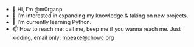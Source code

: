- 👋 Hi, I’m @m0rganp
- 👀 I’m interested in expanding my knowledge & taking on new projects.
- 🌱 I’m currently learning Python.
- 📫 How to reach me: call me, beep me if you wanna reach me. Just kidding, email only: mpeake@chowc.org


<!---
m0rganp/m0rganp is a ✨ special ✨ repository because its `README.md` (this file) appears on your GitHub profile.
You can click the Preview link to take a look at your changes.
--->
